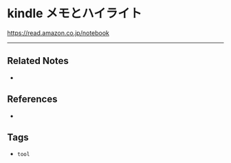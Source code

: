 # kindle メモとハイライト

https://read.amazon.co.jp/notebook

---
## Related Notes
- 

## References
- 

## Tags
- `tool` 